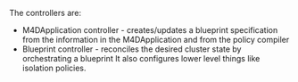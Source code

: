 The controllers are:
* M4DApplication controller - creates/updates a blueprint specification from the information in the M4DApplication and from the policy compiler
* Blueprint controller - reconciles the desired cluster state by orchestrating a blueprint
It also configures lower level things like isolation policies.